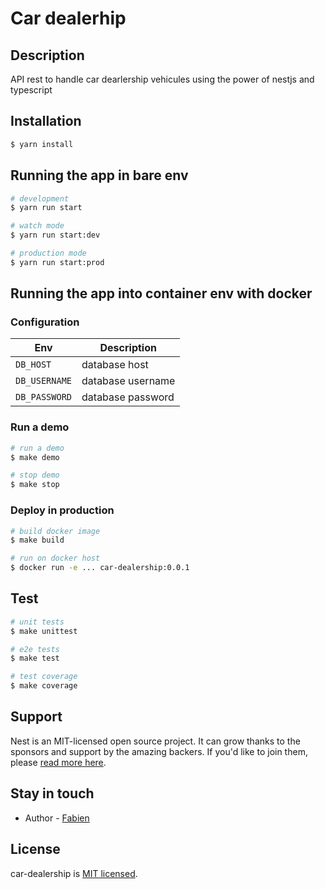 # Car dealerhip

## Description

API rest to handle car dearlership vehicules using the power of nestjs and typescript

## Installation

```bash
$ yarn install
```

## Running the app in bare env

```bash
# development
$ yarn run start

# watch mode
$ yarn run start:dev

# production mode
$ yarn run start:prod
```

## Running the app into container env with docker

### Configuration

| Env           | Description       |
|---------------|-------------------|
| `DB_HOST`     | database host     |
| `DB_USERNAME` | database username |
| `DB_PASSWORD` | database password |

### Run a demo

```bash
# run a demo
$ make demo

# stop demo
$ make stop
```

### Deploy in production

```bash
# build docker image
$ make build

# run on docker host
$ docker run -e ... car-dealership:0.0.1
```

## Test

```bash
# unit tests
$ make unittest

# e2e tests
$ make test

# test coverage
$ make coverage
```

## Support

Nest is an MIT-licensed open source project. It can grow thanks to the sponsors and support by the amazing backers. If you'd like to join them, please [read more here](https://docs.nestjs.com/support).

## Stay in touch

- Author - [Fabien](mailto@fabien.lassagne@gmail.com)

## License

  car-dealership is [MIT licensed](LICENSE).
